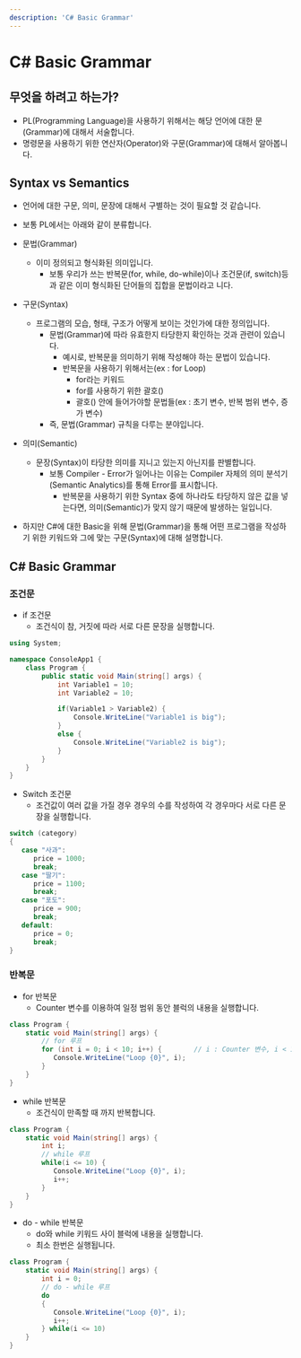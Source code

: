 ```yaml
---
description: 'C# Basic Grammar'
---
```


# C\# Basic Grammar

## 무엇을 하려고 하는가?

* PL\(Programming Language\)을 사용하기 위해서는 해당 언어에 대한 문\(Grammar\)에 대해서 서술합니다.
* 명령문을 사용하기 위한 연산자\(Operator\)와 구문\(Grammar\)에 대해서 알아봅니다.

## Syntax vs Semantics

* 언어에 대한 구문, 의미, 문장에 대해서 구별하는 것이 필요할 것 같습니다.
* 보통 PL에서는 아래와 같이 분류합니다.



* 문법\(Grammar\)
  * 이미 정의되고 형식화된 의미입니다.
    * 보통 우리가 쓰는 반복문\(for, while, do-while\)이나 조건문\(if, switch\)등과 같은 이미 형식화된 단어들의 집합을 문법이라고 니다.
* 구문\(Syntax\)
  * 프로그램의 모습, 형태, 구조가 어떻게 보이는 것인가에 대한 정의입니다.
    * 문법\(Grammar\)에 따라 유효한지 타당한지 확인하는 것과 관련이 있습니다.
      * 예시로, 반복문을 의미하기 위해 작성해야 하는 문법이 있습니다.
      * 반복문을 사용하기 위해서는\(ex : for Loop\)
        * for라는 키워드
        * for를 사용하기 위한 괄호\(\)
        * 괄호\(\) 안에 들어가야할 문법들\(ex : 초기 변수, 반복 범위 변수, 증가 변수\)
    * 즉, 문법\(Grammar\) 규칙을 다루는 분야입니다.
* 의미\(Semantic\)
  * 문장\(Syntax\)이 타당한 의미를 지니고 있는지 아닌지를 판별합니다.
    * 보통 Compiler - Error가 일어나는 이유는 Compiler 자체의 의미 분석기\(Semantic Analytics\)를 통해 Error를 표시합니다.
      * 반복문을 사용하기 위한 Syntax 중에 하나라도 타당하지 않은 값을 넣는다면, 의미\(Semantic\)가 맞지 않기 때문에 발생하는 일입니다.



* 하지만 C\#에 대한 Basic을 위해 문법\(Grammar\)을 통해 어떤 프로그램을 작성하기 위한 키워드와 그에 맞는 구문\(Syntax\)에 대해 설명합니다.





## C\# Basic Grammar

### 조건문

* if 조건문
  * 조건식이 참, 거짓에 따라 서로 다른 문장을 실행합니다.

```csharp
using System;

namespace ConsoleApp1 {
    class Program {
        public static void Main(string[] args) {
            int Variable1 = 10;
            int Variable2 = 10;

            if(Variable1 > Variable2) {
                Console.WriteLine("Variable1 is big");
            }
            else {
                Console.WriteLine("Variable2 is big");
            }
        }
    }
}
```

* Switch 조건문
  * 조건값이 여러 값을 가질 경우 경우의 수를 작성하여 각 경우마다 서로 다른 문장을 실행합니다.

```csharp
switch (category)
{
   case "사과":
      price = 1000;
      break;
   case "딸기":
      price = 1100;
      break;
   case "포도":
      price = 900;
      break;
   default:
      price = 0;
      break;
}
```



### 반복문

* for 반복문
  * Counter 변수를 이용하여 일정 범위 동안 블럭의 내용을 실행합니다.

```csharp
class Program {
    static void Main(string[] args) {
        // for 루프
        for (int i = 0; i < 10; i++) {        // i : Counter 변수, i < 10 : 범
           Console.WriteLine("Loop {0}", i);
        }
    }
}
```

* while 반복문
  * 조건식이 만족할 때 까지 반복합니다.

```csharp
class Program {
    static void Main(string[] args) {
        int i;
        // while 루프
        while(i <= 10) {
           Console.WriteLine("Loop {0}", i);
           i++;
        }
    }
}
```

* do - while 반복문
  * do와 while 키워드 사이 블럭에 내용을 실행합니다.
  * 최소 한번은 실행됩니다.

```csharp
class Program {
    static void Main(string[] args) {
        int i = 0;
        // do - while 루프
        do 
        {
           Console.WriteLine("Loop {0}", i);
           i++;
        } while(i <= 10)
    }
}
```



